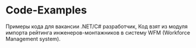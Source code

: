 # Code-Examples
Примеры кода для вакансии .NET/C# разработчик,
Код взят из модуля импорта рейтинга инженеров-монтажников в систему WFM (Workforce Management system).
